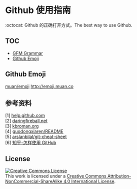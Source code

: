 # Github 使用指南

:octocat: Github 的正确打开方式。The best way to use Github.

## TOC

- [GFM Grammar](./github-flavored-markdown.md)
- [Github Emoji](#github-emoji)

## Github Emoji

[muan/emoji](https://github.com/muan/emoji)
http://emoji.muan.co

## 参考资料

[1] [help.github.com](https://help.github.com/articles/basic-writing-and-formatting-syntax/)  
[2] [daringfireball.net](https://daringfireball.net/projects/markdown/syntax)  
[3] [kbroman.org](http://kbroman.org/github_tutorial/)  
[4] [guodongxiaren/README](https://github.com/guodongxiaren/README)  
[5] [arslanbilal/git-cheat-sheet](https://github.com/arslanbilal/git-cheat-sheet)  
[6] [知乎-怎样使用 GitHub](https://www.zhihu.com/question/20070065)

## License

<a rel="license" href="http://creativecommons.org/licenses/by-nc-sa/4.0/"><img alt="Creative Commons License" style="border-width:0" src="https://i.creativecommons.org/l/by-nc-sa/4.0/88x31.png" /></a><br/>
This work is licensed under a <a rel="license" href="http://creativecommons.org/licenses/by-nc-sa/4.0/">Creative Commons Attribution-NonCommercial-ShareAlike 4.0 International License</a>.